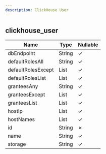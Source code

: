 ```yaml
---
description: ClickHouse User
---
```

clickhouse_user
---------------

| **Name**           | **Type**     | **Nullable** |
| ------------------ | ------------ | ------------ |
| dbEndpoint         | String       | &check;      |
| defaultRolesAll    | String       | &check;      |
| defaultRolesExcept | List<String> | &check;      |
| defaultRolesList   | List<String> | &check;      |
| granteesAny        | String       | &check;      |
| granteesExcept     | List<String> | &check;      |
| granteesList       | List<String> | &check;      |
| hostIp             | List<String> | &check;      |
| hostNames          | List<String> | &check;      |
| id                 | String       | &cross;      |
| name               | String       | &check;      |
| storage            | String       | &check;      |
